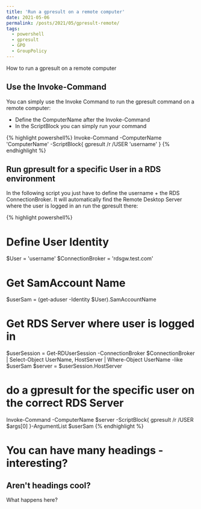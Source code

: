 ```yaml
---
title: 'Run a gpresult on a remote computer'
date: 2021-05-06
permalink: /posts/2021/05/gpresult-remote/
tags:
  - powershell
  - gpresult
  - GPO
  - GroupPolicy
---
```


How to run a gpresult on a remote computer 


## Use the Invoke-Command
You can simply use the Invoke Command to run the gpresult command on a remote computer:
  - Define the ComputerName after the Invoke-Command
  - In the ScriptBlock you can simply run your command
  
{% highlight powershell%}
Invoke-Command -ComputerName 'ComputerName' -ScriptBlock{
    gpresult /r /USER 'username'
}
{% endhighlight %}

## Run gpresult for a specific User in a RDS environment
In the following script you just have to define the username + the RDS ConnectionBroker.
It will automatically find the Remote Desktop Server where the user is logged in an run the gpresult there:

{% highlight powershell%}
# Define User Identity
$User = 'username'
$ConnectionBroker = 'rdsgw.test.com'

# Get SamAccount Name
$userSam = (get-aduser -Identity $User).SamAccountName
# Get RDS Server where user is logged in
$userSession = Get-RDUserSession -ConnectionBroker $ConnectionBroker | Select-Object UserName, HostServer | Where-Object UserName -like $userSam 
$server = $userSession.HostServer

# do a gpresult for the specific user on the correct RDS Server
Invoke-Command -ComputerName $server -ScriptBlock{
    gpresult /r /USER $args[0]
}-ArgumentList $userSam
{% endhighlight %}


You can have many headings - interesting?
======

Aren't headings cool?
------

What happens here?